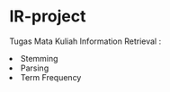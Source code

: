 # IR-project
Tugas Mata Kuliah Information Retrieval :

<li>Stemming</li>
<li>Parsing</li>
<li>Term Frequency</li>
